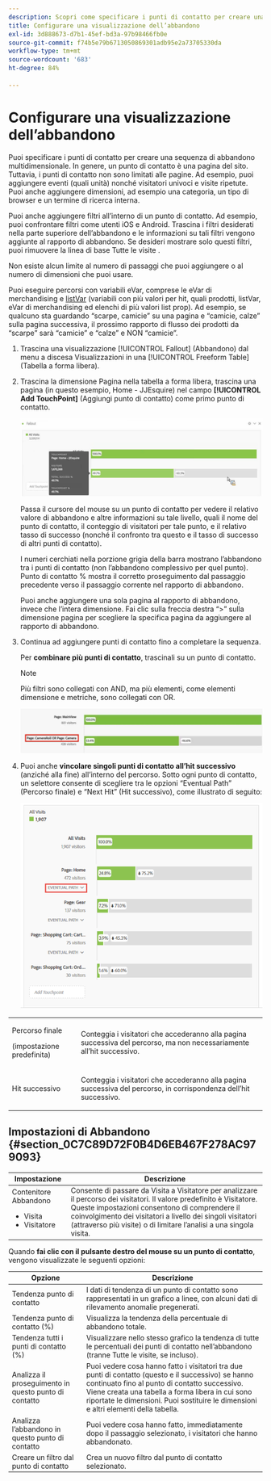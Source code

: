 ```yaml
---
description: Scopri come specificare i punti di contatto per creare una sequenza di abbandono multidimensionale.
title: Configurare una visualizzazione dell’abbandono
exl-id: 3d888673-d7b1-45ef-bd3a-97b98466fb0e
source-git-commit: f74b5e79b6713050869301adb95e2a73705330da
workflow-type: tm+mt
source-wordcount: '683'
ht-degree: 84%

---
```


# Configurare una visualizzazione dell’abbandono

Puoi specificare i punti di contatto per creare una sequenza di abbandono multidimensionale. In genere, un punto di contatto è una pagina del sito. Tuttavia, i punti di contatto non sono limitati alle pagine. Ad esempio, puoi aggiungere eventi (quali unità) nonché visitatori univoci e visite ripetute. Puoi anche aggiungere dimensioni, ad esempio una categoria, un tipo di browser e un termine di ricerca interna.

Puoi anche aggiungere filtri all’interno di un punto di contatto. Ad esempio, puoi confrontare filtri come utenti iOS e Android. Trascina i filtri desiderati nella parte superiore dell’abbandono e le informazioni su tali filtri vengono aggiunte al rapporto di abbandono. Se desideri mostrare solo questi filtri, puoi rimuovere la linea di base Tutte le visite .

Non esiste alcun limite al numero di passaggi che puoi aggiungere o al numero di dimensioni che puoi usare.

Puoi eseguire percorsi con variabili eVar, comprese le eVar di merchandising e [listVar](https://experienceleague.adobe.com/docs/analytics/implementation/vars/page-vars/page-variables.html) (variabili con più valori per hit, quali prodotti, listVar, eVar di merchandising ed elenchi di più valori list prop). Ad esempio, se qualcuno sta guardando “scarpe, camicie” su una pagina e “camicie, calze” sulla pagina successiva, il prossimo rapporto di flusso dei prodotti da “scarpe” sarà “camicie” e “calze” e NON “camicie”.

1. Trascina una visualizzazione [!UICONTROL Fallout] (Abbandono) dal menu a discesa Visualizzazioni in una [!UICONTROL Freeform Table] (Tabella a forma libera).

1. Trascina la dimensione Pagina nella tabella a forma libera, trascina una pagina (in questo esempio, Home - JJEsquire) nel campo **[!UICONTROL Add TouchPoint]** (Aggiungi punto di contatto) come primo punto di contatto.

   ![](assets/fallout1.png)

   Passa il cursore del mouse su un punto di contatto per vedere il relativo valore di abbandono e altre informazioni su tale livello, quali il nome del punto di contatto, il conteggio di visitatori per tale punto, e il relativo tasso di successo (nonché il confronto tra questo e il tasso di successo di altri punti di contatto).

   I numeri cerchiati nella porzione grigia della barra mostrano l’abbandono tra i punti di contatto (non l’abbandono complessivo per quel punto). Punto di contatto % mostra il corretto proseguimento dal passaggio precedente verso il passaggio corrente nel rapporto di abbandono.

   Puoi anche aggiungere una sola pagina al rapporto di abbandono, invece che l’intera dimensione. Fai clic sulla freccia destra “>” sulla dimensione pagina per scegliere la specifica pagina da aggiungere al rapporto di abbandono.

1. Continua ad aggiungere punti di contatto fino a completare la sequenza.

   Per **combinare più punti di contatto**, trascinali su un punto di contatto.

   >[!NOTE]
   >
   >Più filtri sono collegati con AND, ma più elementi, come elementi dimensione e metriche, sono collegati con OR.

   ![](assets/multiple_obj_touchpoint.png)

1. Puoi anche **vincolare singoli punti di contatto all’hit successivo** (anziché alla fine) all’interno del percorso. Sotto ogni punto di contatto, un selettore consente di scegliere tra le opzioni “Eventual Path” (Percorso finale) e “Next Hit” (Hit successivo), come illustrato di seguito:

   ![](assets/next-hit-eventually.png)

<table id="table_A91D99D9364B41929CC5A5BC907E8985"> 
 <tbody> 
  <tr> 
   <td colname="col1"> <p>Percorso finale </p> <p>(impostazione predefinita) </p> </td> 
   <td colname="col2"> <p>Conteggia i visitatori che accederanno alla pagina successiva del percorso, ma non necessariamente all’hit successivo. </p> </td> 
  </tr> 
  <tr> 
   <td colname="col1"> <p>Hit successivo </p> </td> 
   <td colname="col2"> <p>Conteggia i visitatori che accederanno alla pagina successiva del percorso, in corrispondenza dell’hit successivo. </p> </td> 
  </tr> 
 </tbody> 
</table>

## Impostazioni di Abbandono {#section_0C7C89D72F0B4D6EB467F278AC979093}

| Impostazione | Descrizione |
|--- |--- |
| Contenitore Abbandono <ul><li>Visita</li><li>Visitatore</li></ul> | Consente di passare da Visita a Visitatore per analizzare il percorso dei visitatori. Il valore predefinito è Visitatore.  Queste impostazioni consentono di comprendere il coinvolgimento dei visitatori a livello dei singoli visitatori (attraverso più visite) o di limitare l’analisi a una singola visita. |

Quando **fai clic con il pulsante destro del mouse su un punto di contatto**, vengono visualizzate le seguenti opzioni:

| Opzione | Descrizione |
|--- |--- |
| Tendenza punto di contatto | I dati di tendenza di un punto di contatto sono rappresentati in un grafico a linee, con alcuni dati di rilevamento anomalie pregenerati. |
| Tendenza punto di contatto (%) | Visualizza la tendenza della percentuale di abbandono totale. |
| Tendenza tutti i punti di contatto (%) | Visualizzare nello stesso grafico la tendenza di tutte le percentuali dei punti di contatto nell’abbandono (tranne Tutte le visite, se incluso). |
| Analizza il proseguimento in questo punto di contatto | Puoi vedere cosa hanno fatto i visitatori tra due punti di contatto (questo e il successivo) se hanno continuato fino al punto di contatto successivo. Viene creata una tabella a forma libera in cui sono riportate le dimensioni. Puoi sostituire le dimensioni e altri elementi della tabella. |
| Analizza l’abbandono in questo punto di contatto | Puoi vedere cosa hanno fatto, immediatamente dopo il passaggio selezionato, i visitatori che hanno abbandonato. |
| Creare un filtro dal punto di contatto | Crea un nuovo filtro dal punto di contatto selezionato. |
